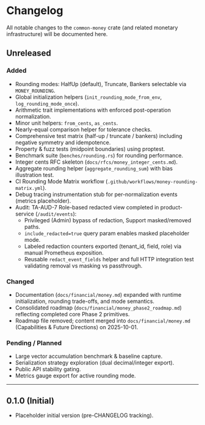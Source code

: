 # Changelog

All notable changes to the `common-money` crate (and related monetary infrastructure) will be documented here.

## Unreleased

### Added

- Rounding modes: HalfUp (default), Truncate, Bankers selectable via `MONEY_ROUNDING`.
- Global initialization helpers (`init_rounding_mode_from_env`, `log_rounding_mode_once`).
- Arithmetic trait implementations with enforced post-operation normalization.
- Minor unit helpers: `from_cents`, `as_cents`.
- Nearly-equal comparison helper for tolerance checks.
- Comprehensive test matrix (half-up / truncate / bankers) including negative symmetry and idempotence.
- Property & fuzz tests (midpoint boundaries) using proptest.
- Benchmark suite (`benches/rounding.rs`) for rounding performance.
- Integer cents RFC skeleton (`docs/rfcs/money_integer_cents.md`).
- Aggregate rounding helper (`aggregate_rounding_sum`) with bias illustration test.
- CI Rounding Mode Matrix workflow (`.github/workflows/money-rounding-matrix.yml`).
- Debug tracing instrumentation stub for per-normalization events (metrics placeholder).
- Audit: TA-AUD-7 Role-based redacted view completed in product-service (`/audit/events`):
  - Privileged (Admin) bypass of redaction, Support masked/removed paths.
  - `include_redacted=true` query param enables masked placeholder mode.
  - Labeled redaction counters exported (tenant_id, field, role) via manual Prometheus exposition.
  - Reusable `redact_event_fields` helper and full HTTP integration test validating removal vs masking vs passthrough.

### Changed

- Documentation (`docs/financial/money.md`) expanded with runtime initialization, rounding trade-offs, and mode semantics.
- Consolidated roadmap (`docs/financial/money_phase2_roadmap.md`) reflecting completed core Phase 2 primitives.
- Roadmap file removed; content merged into `docs/financial/money.md` (Capabilities & Future Directions) on 2025-10-01.

### Pending / Planned

- Large vector accumulation benchmark & baseline capture.
- Serialization strategy exploration (dual decimal/integer export).
- Public API stability gating.
- Metrics gauge export for active rounding mode.

---

## 0.1.0 (Initial)

- Placeholder initial version (pre-CHANGELOG tracking).
